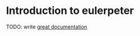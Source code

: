 # Introduction to eulerpeter

TODO: write [great documentation](http://jacobian.org/writing/what-to-write/)
